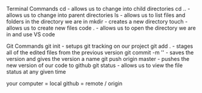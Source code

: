 Terminal Commands
cd - allows us to change into child directories
cd .. - allows us to change into parent directories
ls - allows us to list files and folders in the directory we are in
mkdir - creates a new directory
touch - allows us to create new files
code . - allows us to open the directory we are in and use VS code

Git Commands
git init - setups git tracking on our project
git add . - stages all of the edited files from the previous version
git commit -m '' - saves the version and gives the version a name
git push origin master - pushes the new version of our code to github
git status - allows us to view the file status at any given time


your computer = local
github = remote / origin